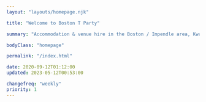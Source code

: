 ```yaml
---
layout: "layouts/homepage.njk"

title: "Welcome to Boston T Party"

summary: "Accommodation & venue hire in the Boston / Impendle area, Kwazulu Natal. From individual leisure guests to groups, backpackers, campers, bikers & hikers, birthday celebrations, farm-style weddings, office events, team building activities, and bull's parties."

bodyClass: "homepage"

permalink: "/index.html"

date: 2020-09-12T01:12:00
updated: 2023-05-12T00:53:00

changefreq: "weekly"
priority: 1
---
```

